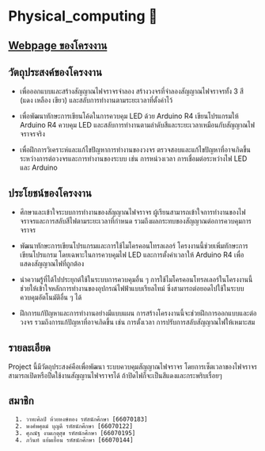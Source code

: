 # Physical_computing :star2:	

## [Webpage ของโครงงาน](https://wathasin2547.github.io/Physical_computing/)

## วัตถุประสงค์ของโครงงาน

  - เพื่อออกแบบและสร้างสัญญาณไฟจราจรจำลอง
    สร้างวงจรที่จำลองสัญญาณไฟจราจรทั้ง 3 สี (แดง เหลือง เขียว) และสลับการทำงานตามระยะเวลาที่ตั้งค่าไว้

  - เพื่อพัฒนาทักษะการเขียนโค้ดในการควบคุม LED ด้วย Arduino R4
    เขียนโปรแกรมให้ Arduino R4 ควบคุม LED และสลับการทำงานตามลำดับสีและระยะเวลาเหมือนกับสัญญาณไฟจราจรจริง

  - เพื่อฝึกการวิเคราะห์และแก้ไขปัญหาการทำงานของวงจร
    ตรวจสอบและแก้ไขปัญหาที่อาจเกิดขึ้นระหว่างการต่อวงจรและการทำงานของระบบ เช่น การหน่วงเวลา การเชื่อมต่อระหว่างไฟ LED และ Arduino

## ประโยชน์ของโครงงาน

  - ศึกษาและเข้าใจระบบการทำงานของสัญญาณไฟจราจร
    ผู้เรียนสามารถเข้าใจการทำงานของไฟจราจรและการสลับสีไฟตามระยะเวลาที่กำหนด รวมถึงผลกระทบของสัญญาณต่อการควบคุมการจราจร

  - พัฒนาทักษะการเขียนโปรแกรมและการใช้ไมโครคอนโทรลเลอร์
    โครงงานนี้ช่วยเพิ่มทักษะการเขียนโปรแกรม โดยเฉพาะในการควบคุมไฟ LED และการตั้งค่าเวลาให้ Arduino R4 เพื่อแสดงสัญญาณไฟที่ถูกต้อง

  - นำความรู้ที่ได้ไปประยุกต์ใช้ในระบบการควบคุมอื่น ๆ
    การใช้ไมโครคอนโทรลเลอร์ในโครงงานนี้ช่วยให้เข้าใจหลักการทำงานของอุปกรณ์ไฟฟ้าแบบเรียลไทม์ ซึ่งสามารถต่อยอดไปใช้ในระบบควบคุมอัตโนมัติอื่น ๆ ได้

  - ฝึกการแก้ปัญหาและการทำงานอย่างมีแบบแผน
    การสร้างโครงงานนี้จะช่วยฝึกการออกแบบและต่อวงจร รวมถึงการแก้ปัญหาที่อาจเกิดขึ้น เช่น การตั้งเวลา การปรับการสลับสัญญาณไฟให้เหมาะสม

## รายละเอียด 

  Project นี้มีวัตถุประสงค์คือเพื่อพัฒนา ระบบควบคุมสัญญาณไฟจราจร โดยการเซ็ตเวลาของไฟจราจร สามารถเปิดหรือปืดใช้งานสัญญานไฟจราจรได้ ถ้าปิดไฟก็จะเป็นสีแดงและกระพริบเรื่อยๆ

## สมาชิก
```
  1. วาทะศิลป์ ห้วยหงษ์ทอง รหัสนักศึกษา [66070183]
  2. พงศ์พศุตม์ บุญดี รหัสนักศึกษา [66070122]
  3. ศุภณัฐ งามเกตุสุข รหัสนักศึกษา [66070195]
  4. ภวินท์ แย้มเยื้อน รหัสนักศึกษา [66070144]
```


